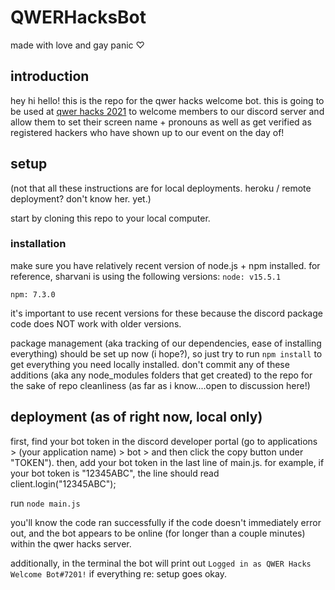 # QWERHacksBot
made with love and gay panic ♡
## introduction
hey hi hello! this is the repo for the qwer hacks welcome bot. this is going to be used at [qwer hacks 2021](qwerhacks.com) to welcome members to our discord server and allow them to set their screen name + pronouns as well as get verified as registered hackers who have shown up to our event on the day of!

## setup
(not that all these instructions are for local deployments. heroku / remote deployment? don't know her. yet.)

start by cloning this repo to your local computer.
### installation
make sure you have relatively recent version of node.js + npm installed. for reference, sharvani is using the following versions:
`node: v15.5.1 `

`npm: 7.3.0`

it's important to use recent versions for these because the discord package code does NOT work with older versions.

package management (aka tracking of our dependencies, ease of installing everything) should be set up now (i hope?), so just try to run `npm install` to get everything you need locally installed. don't commit any of these additions (aka any node_modules folders that get created) to the repo for the sake of repo cleanliness (as far as i know....open to discussion here!)

## deployment (as of right now, local only) 
first, find your bot token in the discord developer portal (go to applications > (your application name) > bot > and then click the copy button under "TOKEN"). then, add your bot token in the last line of main.js. for example, if your bot token is "12345ABC", the line should read client.login("12345ABC");

run `node main.js`

you'll know the code ran successfully if the code doesn't immediately error out, and the bot appears to be online (for longer than a couple minutes) within the qwer hacks server.

additionally, in the terminal the bot will print out 
`Logged in as QWER Hacks Welcome Bot#7201!` if everything re: setup goes okay.
